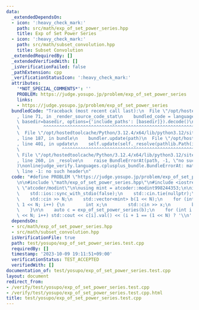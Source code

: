 ```yaml
---
data:
  _extendedDependsOn:
  - icon: ':heavy_check_mark:'
    path: src/math/exp_of_set_power_series.hpp
    title: Exp of Set Power Series
  - icon: ':heavy_check_mark:'
    path: src/math/subset_convolution.hpp
    title: Subset Convolution
  _extendedRequiredBy: []
  _extendedVerifiedWith: []
  _isVerificationFailed: false
  _pathExtension: cpp
  _verificationStatusIcon: ':heavy_check_mark:'
  attributes:
    '*NOT_SPECIAL_COMMENTS*': ''
    PROBLEM: https://judge.yosupo.jp/problem/exp_of_set_power_series
    links:
    - https://judge.yosupo.jp/problem/exp_of_set_power_series
  bundledCode: "Traceback (most recent call last):\n  File \"/opt/hostedtoolcache/Python/3.12.4/x64/lib/python3.12/site-packages/onlinejudge_verify/documentation/build.py\"\
    , line 71, in _render_source_code_stat\n    bundled_code = language.bundle(stat.path,\
    \ basedir=basedir, options={'include_paths': [basedir]}).decode()\n          \
    \         ^^^^^^^^^^^^^^^^^^^^^^^^^^^^^^^^^^^^^^^^^^^^^^^^^^^^^^^^^^^^^^^^^^^^^^^^^^^^^^^^^\n\
    \  File \"/opt/hostedtoolcache/Python/3.12.4/x64/lib/python3.12/site-packages/onlinejudge_verify/languages/cplusplus.py\"\
    , line 187, in bundle\n    bundler.update(path)\n  File \"/opt/hostedtoolcache/Python/3.12.4/x64/lib/python3.12/site-packages/onlinejudge_verify/languages/cplusplus_bundle.py\"\
    , line 401, in update\n    self.update(self._resolve(pathlib.Path(included), included_from=path))\n\
    \                ^^^^^^^^^^^^^^^^^^^^^^^^^^^^^^^^^^^^^^^^^^^^^^^^^^^^^^^^^\n \
    \ File \"/opt/hostedtoolcache/Python/3.12.4/x64/lib/python3.12/site-packages/onlinejudge_verify/languages/cplusplus_bundle.py\"\
    , line 260, in _resolve\n    raise BundleErrorAt(path, -1, \"no such header\"\
    )\nonlinejudge_verify.languages.cplusplus_bundle.BundleErrorAt: math/exp_of_set_power_series.hpp:\
    \ line -1: no such header\n"
  code: "#define PROBLEM \"https://judge.yosupo.jp/problem/exp_of_set_power_series\"\
    \n\n#include \"math/exp_of_set_power_series.hpp\"\n#include <iostream>\n#include\
    \ \"atcoder/modint\"\n\nusing mint = atcoder::modint998244353;\n\nint main() {\n\
    \    std::ios::sync_with_stdio(false);\n    std::cin.tie(nullptr);\n    int N;\n\
    \    std::cin >> N;\n    std::vector<mint> b(1 << N);\n    for (int i = 0; i <\
    \ 1 << N; i++) {\n        int x;\n        std::cin >> x;\n        b[i] = mint::raw(x);\n\
    \    }\n\n    auto c = exp_of_set_power_series(b);\n    for (int i = 0; i < 1\
    \ << N; i++) std::cout << c[i].val() << (i + 1 == (1 << N) ? '\\n' : ' ');\n}"
  dependsOn:
  - src/math/exp_of_set_power_series.hpp
  - src/math/subset_convolution.hpp
  isVerificationFile: true
  path: test/yosupo/exp_of_set_power_series.test.cpp
  requiredBy: []
  timestamp: '2023-10-09 19:11:51+09:00'
  verificationStatus: TEST_ACCEPTED
  verifiedWith: []
documentation_of: test/yosupo/exp_of_set_power_series.test.cpp
layout: document
redirect_from:
- /verify/test/yosupo/exp_of_set_power_series.test.cpp
- /verify/test/yosupo/exp_of_set_power_series.test.cpp.html
title: test/yosupo/exp_of_set_power_series.test.cpp
---
```

